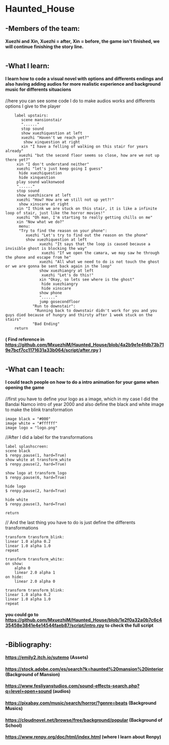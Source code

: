 # Haunted_House
######
## -Members of the team:
#### Xuezhi and Xin, Xuezhi = after, Xin = before, the game isn't finished, we will continue finishing the story line.
#
#
## -What I learn:
#### I learn how to code a visual novel with options and differents endings and also having adding audios for more realistic experience and background music for differents situacions 
//here you can see some code I do to make audios works and differents options I give to the player

        label upstairs:
           scene mansionstair
           "......"
           stop sound
           show xuezhiquestion at left
           xuezhi "Haven't we reach yet?"
            show xinquestion at right
           xin "I have a felling of walking on this stair for years already"
          xuezhi "but the second floor seems so close, how are we not up there yet?"
         xin "I don't understand neither"
         xuezhi "let's just keep going I guess"
          hide xuezhiquestion
          hide xinquestion
         play sound walkonwood
         "......"
         stop sound
         show xuezhiscare at left
         xuezhi "How? How are we still not up yet?!"
          show xinscare at right
         xin "I think we are stuck on this stair, it is like a infinite loop of stair, just like the horror movies!"
         xuezhi "Oh man, I'm starting to really getting chills on me"
         xin "Now what we do?"
          menu:
          "Try to find the reason on your phone":
             xuezhi "Let's try to find out the reason on the phone"
             show xuezhiquestion at left
                   xuezhi "It says that the loop is caused because a invisible ghost is blocking the way"
                    xuezhi "If we open the camara, we may saw he through the phone and escape from he"
                   xuezhi "All what we need to do is not touch the ghost or we are gonna be sent back again in the loop"
                   show xuezhiangry at left
                    xuezhi "Let's do this!"
                   xin "Okay, so lets see where is the ghost"
                    hide xuezhiangry
                    hide xinscare
                   show phone
                   "......"
                   jump gosecondfloor
                "Run to downstair":
                 "Running back to downstair didn't work for you and you guys died because of hungry and thirsty after 1 week stuck on the stairs"
                "Bad Ending"
        return

#### ( Find reference in https://github.com/MxuezhiM/Haunted_House/blob/4a2b9e1e4fdb73b719e7bcf7cc1171631a33b064/script/after.rpy )
#
#
## -What can I teach:
#### I could teach people on how to do a intro animation for your game when opening the game
//first you have to define your logo as a image, which in my case I did the Bandai Namco intro of year 2000 and also define the black and white image to make the blink transformation
    
    image black = "#000"
    image white = "#ffffff"
    image logo = "logo.png"

//After I did a label for the transformations
    
    label splashscreen:
    scene black
    $ renpy.pause(1, hard=True)
    show white at transform_white
    $ renpy.pause(2, hard=True)

    show logo at transform_logo
    $ renpy.pause(6, hard=True)

    hide logo
    $ renpy.pause(2, hard=True)

    hide white
    $ renpy.pause(3, hard=True)

    return
    
// And the last thing you have to do is just define the differents transformations 

    transform transform_blink:
    linear 1.0 alpha 0.2
    linear 1.0 alpha 1.0
    repeat
    
    transform transform_white:
    on show:
        alpha 0
        linear 2.0 alpha 1
    on hide:
        linear 2.0 alpha 0
        
    transform transform_blink:
    linear 1.0 alpha 0.2
    linear 1.0 alpha 1.0
    repeat

#### you could go to https://github.com/MxuezhiM/Haunted_House/blob/1e2f0a32a0b7c6c435458e3841e4e14544faeb87/script/intro.rpy to check the full script
#
#
## -Bibliography:
#### https://emily2.itch.io/sutemo (Assets)
#### https://stock.adobe.com/es/search?k=haunted%20mansion%20interior (Background of Mansion)
#### https://www.fesliyanstudios.com/sound-effects-search.php?q=level+open+sound (audios)
#### https://pixabay.com/music/search/horror/?genre=beats (Background Musics)
#### https://cloudnovel.net/browse/free/background/popular (Background of School)
#### https://www.renpy.org/doc/html/index.html (where I learn about Renpy)
